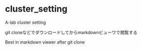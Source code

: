# cluster_setting
A-lab cluster setting



git cloneなどでダウンロードしてからmarkdownビューワで閲覧する

Best in markdown viewer after git clone
